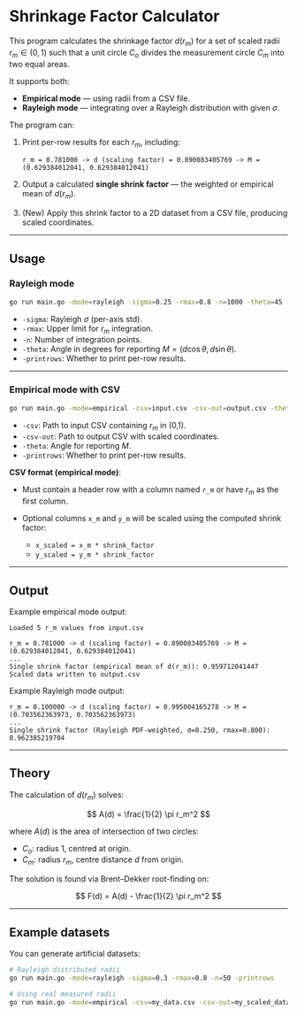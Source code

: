 # Shrinkage Factor Calculator

This program calculates the shrinkage factor $d(r_m)$ for a set of scaled radii $r_m \in (0,1)$ such that a unit circle $C_o$ divides the measurement circle $C_m$ into two equal areas.

It supports both:

* **Empirical mode** — using radii from a CSV file.
* **Rayleigh mode** — integrating over a Rayleigh distribution with given $\sigma$.

The program can:

1. Print per-row results for each $r_m$, including:

   ```
   r_m = 0.781000 -> d (scaling factor) = 0.890083405769 -> M = (0.629384012041, 0.629384012041)
   ```
2. Output a calculated **single shrink factor** — the weighted or empirical mean of $d(r_m)$.
3. (New) Apply this shrink factor to a 2D dataset from a CSV file, producing scaled coordinates.

---

## Usage

### Rayleigh mode

```bash
go run main.go -mode=rayleigh -sigma=0.25 -rmax=0.8 -n=1000 -theta=45 -printrows
```

* `-sigma`: Rayleigh $\sigma$ (per-axis std).
* `-rmax`: Upper limit for $r_m$ integration.
* `-n`: Number of integration points.
* `-theta`: Angle in degrees for reporting $M = (d\cos\theta, d\sin\theta)$.
* `-printrows`: Whether to print per-row results.

---

### Empirical mode with CSV

```bash
go run main.go -mode=empirical -csv=input.csv -csv-out=output.csv -theta=45 -printrows
```

* `-csv`: Path to input CSV containing $r_m$ in (0,1).
* `-csv-out`: Path to output CSV with scaled coordinates.
* `-theta`: Angle for reporting $M$.
* `-printrows`: Whether to print per-row results.

**CSV format (empirical mode)**:

* Must contain a header row with a column named `r_m` or have $r_m$ as the first column.
* Optional columns `x_m` and `y_m` will be scaled using the computed shrink factor:

  * `x_scaled = x_m * shrink_factor`
  * `y_scaled = y_m * shrink_factor`

---

## Output

Example empirical mode output:

```
Loaded 5 r_m values from input.csv

r_m = 0.781000 -> d (scaling factor) = 0.890083405769 -> M = (0.629384012041, 0.629384012041)
...
Single shrink factor (empirical mean of d(r_m)): 0.959712041447
Scaled data written to output.csv
```

Example Rayleigh mode output:

```
r_m = 0.100000 -> d (scaling factor) = 0.995004165278 -> M = (0.703562363973, 0.703562363973)
...
Single shrink factor (Rayleigh PDF-weighted, σ=0.250, rmax=0.800): 0.962385219704
```

---

## Theory

The calculation of $d(r_m)$ solves:

$$
A(d) = \frac{1}{2} \pi r_m^2
$$

where $A(d)$ is the area of intersection of two circles:

* $C_o$: radius 1, centred at origin.
* $C_m$: radius $r_m$, centre distance $d$ from origin.

The solution is found via Brent–Dekker root-finding on:

$$
F(d) = A(d) - \frac{1}{2} \pi r_m^2
$$

---

## Example datasets

You can generate artificial datasets:

```bash
# Rayleigh distributed radii
go run main.go -mode=rayleigh -sigma=0.3 -rmax=0.8 -n=50 -printrows

# Using real measured radii
go run main.go -mode=empirical -csv=my_data.csv -csv-out=my_scaled_data.csv
```
